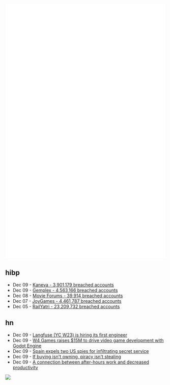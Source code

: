 ![Metrics](https://raw.githubusercontent.com/phixion/phixion/master/metrics.svg)

## hibp

<!--
for https://github.com/phixion/phixion/blob/main/.github/workflows/feeds.yml
-->
<!--START_SECTION:haveibeenpwnd-->
- Dec 09 - [Kaneva - 3,901,179 breached accounts](https://haveibeenpwned.com/PwnedWebsites#Kaneva)
- Dec 09 - [Gemplex - 4,563,166 breached accounts](https://haveibeenpwned.com/PwnedWebsites#Gemplex)
- Dec 08 - [Movie Forums - 39,914 breached accounts](https://haveibeenpwned.com/PwnedWebsites#MovieForums)
- Dec 07 - [JoyGames - 4,461,787 breached accounts](https://haveibeenpwned.com/PwnedWebsites#JoyGames)
- Dec 05 - [RailYatri - 23,209,732 breached accounts](https://haveibeenpwned.com/PwnedWebsites#RailYatri)
<!--END_SECTION:haveibeenpwnd-->

## hn

<!--
for https://github.com/phixion/phixion/blob/main/.github/workflows/feeds.yml
-->
<!--START_SECTION:hn-->
- Dec 09 - [Langfuse (YC W23) is hiring its first engineer](https://www.workatastartup.com/jobs/62929)
- Dec 09 - [W4 Games raises $15M to drive video game development with Godot Engine](https://w4games.com/2023/12/07/w4-games-raises-15m-to-drive-video-game-development-inflection-with-godot-engine/)
- Dec 09 - [Spain expels two US spies for infiltrating secret service](https://english.elpais.com/spain/2023-12-08/spain-expels-two-us-spies-for-infiltrating-secret-service.html)
- Dec 09 - [If buying isn't owning, piracy isn't stealing](https://pluralistic.net/2023/12/08/playstationed/#tyler-james-hill)
- Dec 09 - [A connection between after-hours work and decreased productivity](https://slack.com/blog/news/the-surprising-connection-between-after-hours-work-and-decreased-productivity)
<!--END_SECTION:hn-->

<!--
for https://yhype.me
-->
![](https://hit.yhype.me/github/profile?user_id=13013670)
